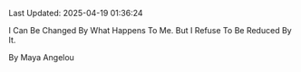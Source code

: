 Last Updated: 2025-04-19 01:36:24

I Can Be Changed By What Happens To Me. But I Refuse To Be Reduced By It.

By Maya Angelou